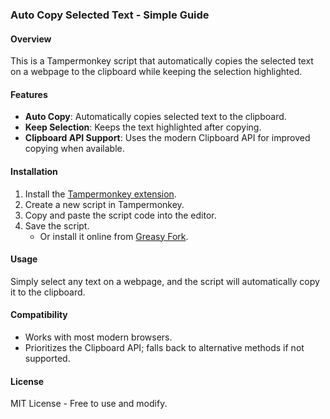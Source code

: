 ### Auto Copy Selected Text - Simple Guide

#### Overview

This is a Tampermonkey script that automatically copies the selected text on a webpage to the clipboard while keeping the selection highlighted.

#### Features

- **Auto Copy**: Automatically copies selected text to the clipboard.
- **Keep Selection**: Keeps the text highlighted after copying.
- **Clipboard API Support**: Uses the modern Clipboard API for improved copying when available.

#### Installation

1. Install the [Tampermonkey extension](https://www.tampermonkey.net/).
2. Create a new script in Tampermonkey.
3. Copy and paste the script code into the editor.
4. Save the script.
   - Or install it online from [Greasy Fork](https://greasyfork.org/zh-CN/scripts/508566-auto-copy-selected-text).

#### Usage

Simply select any text on a webpage, and the script will automatically copy it to the clipboard.

#### Compatibility

- Works with most modern browsers.
- Prioritizes the Clipboard API; falls back to alternative methods if not supported.

#### License

MIT License - Free to use and modify.